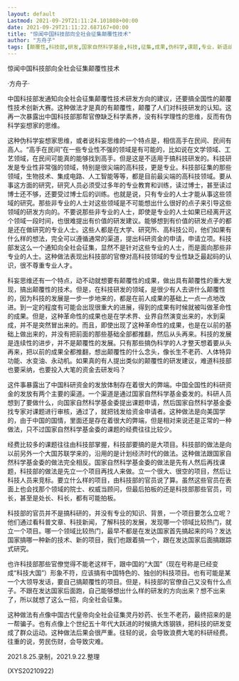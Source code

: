 ```yaml
---
layout: default
Lastmod: 2021-09-29T21:11:24.101808+00:00
date: 2021-09-29T21:11:22.687167+00:00
title: "惊闻中国科技部向全社会征集颠覆性技术"
author: "方舟子"
tags: [颠覆性,科技部,研发,国家自然科学基金,科技,征集,成果,伪科学,课题,专业，新语丝]
---
```


惊闻中国科技部向全社会征集颠覆性技术

·方舟子·

中国科技部发通知向全社会征集颠覆性技术研发方向的建议，还要搞全国性的颠覆性技术创新大赛。这种做法才是真的有颠覆性，颠覆了人们对科技研发的认知。这再一次暴露出中国科技部那帮官僚缺乏科学素养，没有科学理性的思维，反而有伪科学妄想家的思维。

这种伪科学妄想家思维，或者说科妄思维的一个特点是，相信高手在民间、民间有高人。“高手在民间”在一些专业性不强的领域是有可能的，比如说在文学领域、工艺领域，在民间可能真的能够找到高手。但是这是不适用于搞科技研发的。科技研发是专业性非常强的领域，特别是很尖端的高科技，更是专业。科技部征集的那些领域，生物技术、集成电路、人工智能等等，都是目前最尖端的高科技领域。要从事这方面的研究，研究人员必须受过多年的专业教育和训练，读过博士，甚至读过博士还不够，还要受过博士后的训练。也就是说，只有专业的人士才能从事这些领域的研究。那些非专业的人士对这些领域是不可能想出什么很好的点子来引导这些领域的研发方向的。不要说那些非专业的人士，即使是专业的人士如果已经离开这个领域一段时间，也很难提出有价值的研发建议。能够想到有价值的研发点子的都是还在做研究的专业人士。这些人都是在大学、研究所、高科技公司，他们如果有什么样的想法，完全可以遵循通常的渠道，提出科研资金的申请，申请立项。科技部发这么一个通知向全社会征集，显然不是针对这些专业的人士，而是面向那些非专业的人士。这种做法表现出科技部的官僚对高科技领域的专业性缺乏最起码的认识，很不尊重专业人才。

科妄思维还有一个特点，动不动就想要有颠覆性的成果，做出具有颠覆性的重大发现，搞出颠覆性的技术。但是，在科技研发的领域，是很少有人去讲什么颠覆性的，因为科技的发展是一步一步地来的，都是在前人成果的基础上一点一点地改进。到一定的程度有可能会出现很重大的进展，得到的成果有时候就被叫做革命性的成果。但是，这种革命性的成果也是在学术界、业界自然演变出来的，水到渠成，并不是突然冒出来的。而且，即使出现了这种革命性的成果，也是在以前的基础上做出来的，并没有把前面的那些基础全部都推翻，然后从头再来。科技的发展是连续性的进步，并不是颠覆性的发展。只有那些搞伪科学的人才整天想着要从头再来，把以前的成果全都推翻，想出颠覆性的什么念头，像长生不老药、人体特异功能、水变油、永动机。如果真的有人提出类似的颠覆性的研发建议，难道科技部也要采纳，也要投入大笔的资金去研发吗？

这件事暴露出了中国科研资金的发放体制存在着很大的弊端。中国全国性的科研资金的发放有两个主要的渠道。一个渠道是通过国家自然科学基金委发的。科研人员想到了要做什么，向国家自然科学基金委提出课题申请，然后国家自然科学基金委找专家对课题进行审核，通过了，就把钱发给资金申请者。这种做法是向美国学的，由于中国的国情，里面还是存在着很大的弊端，但是相对来说还是正常的一种做法，只不过国家自然科学基金委的课题的经费往往比较少。

经费比较多的课题往往由科技部掌握，科技部要搞的是大项目。科技部的做法是向以前另外一个大国苏联学来的，沿用的是计划经济时代的做法。这种做法跟国家自然科学基金委的做法完全相反。国家自然科学基金委的做法是先有人然后再找课题，科技部的做法是先立一个项目再找人来做。立一个很大、很空的项目，然后让科技人员来竞标。要立什么样的项目，由科技部的官员说了算。虽然这些官员在表面上也会找那个领域的院士、权威当顾问，但最后拍板的还是科技部那些官员，司长，甚至是处长、科长，都有可能拍板。

科技部的官员并不是搞科研的，并没有专业的知识、背景，一个项目要怎么立呢？他们通过看科普文章、科技新闻，了解科技的发展，发现哪一个领域比较热门，就立一个项目。哪一个领域比较热门，最早不都是在发达国家首先搞起来的吗？发达国家搞哪一种新的技术、新的项目，我们也跟着搞一个，跟在发达国家后面搞跟踪式研究。

也许科技部那些官僚觉得不能老这样干，跟中国的“大国”（现在号称是已经变成“科技大国”）形象不符，应该搞有中国特色的、独创的科技项目。也有可能是某一个大领导发话，要自己搞颠覆性的项目。但是，科技部的官僚自己又没有什么点子。不跟在发达国家后面跑，自己能够想出什么样的研发的方向出来？想不出来了，所以就想了这么一招，向全社会征集。

这种做法有点像中国古代皇帝向全社会征集灵丹妙药、长生不老药，最终招来的是一帮骗子。也有点像上个世纪五十年代大跃进的时候搞大炼钢铁，把科技的研发变成了群众运动。这种做法后果会很严重。往轻的说，会导致浪费大笔的科研经费。往重的说，劳民伤财，会导致灾难。

2021.8.25.录制，2021.9.22.整理

(XYS20210922)

